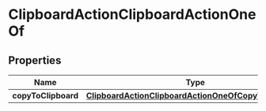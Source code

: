 

# ClipboardActionClipboardActionOneOf


## Properties

| Name | Type | Description | Notes |
|------------ | ------------- | ------------- | -------------|
|**copyToClipboard** | [**ClipboardActionClipboardActionOneOfCopyToClipboard**](ClipboardActionClipboardActionOneOfCopyToClipboard.md) |  |  |



